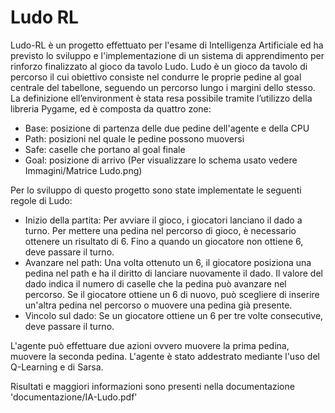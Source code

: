 # Ludo RL
Ludo-RL è un progetto effettuato per l'esame di Intelligenza Artificiale ed ha previsto lo sviluppo e l'implementazione di un sistema di apprendimento per rinforzo finalizzato al gioco da tavolo Ludo. Ludo è un gioco da tavolo di percorso il cui obiettivo consiste nel condurre le proprie pedine al goal centrale del tabellone, seguendo un percorso lungo i margini dello stesso.
La definizione ell’environment è stata resa possibile tramite l’utilizzo della libreria Pygame, ed è composta da quattro zone:
- Base: posizione di partenza delle due pedine dell'agente e della CPU
- Path: posizioni nel quale le pedine possono muoversi
- Safe: caselle che portano al goal finale
- Goal: posizione di arrivo
(Per visualizzare lo schema usato vedere Immagini/Matrice Ludo.png)

Per lo sviluppo di questo progetto sono state implementate le seguenti regole di Ludo:
- Inizio della partita: Per avviare il gioco, i giocatori lanciano il dado a turno. Per mettere una pedina nel percorso di gioco, è necessario ottenere un risultato di 6. Fino a quando un giocatore non ottiene 6, deve passare il turno.
- Avanzare nel path: Una volta ottenuto un 6, il giocatore posiziona una pedina nel path e ha il diritto di lanciare nuovamente il dado. Il valore del dado indica il numero di caselle che la pedina può avanzare nel percorso. Se il giocatore ottiene un 6 di nuovo, può scegliere di inserire un'altra pedina nel percorso o muovere una pedina già presente.
- Vincolo sul dado: Se un giocatore ottiene un 6 per tre volte consecutive, deve passare il turno.

L'agente può effettuare due azioni ovvero muovere la prima pedina, muovere la seconda pedina. L'agente è stato addestrato mediante l'uso del Q-Learning e di Sarsa.

Risultati e maggiori informazioni sono presenti nella documentazione 'documentazione/IA-Ludo.pdf'
